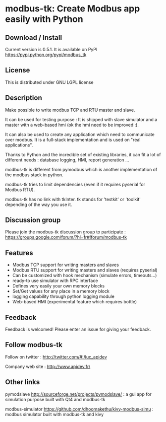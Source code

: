 modbus-tk: Create Modbus app easily with Python
=================================================

Download / Install
------------------------------------
Current version is 0.5.1. It is available on PyPI https://pypi.python.org/pypi/modbus_tk

License
------------------------------------
This is distributed under GNU LGPL license

Description
------------------------------------
Make possible to write modbus TCP and RTU master and slave.

It can be used for testing purpose : It is shipped with slave simulator and a master with a web-based hmi (ok the hmi need to be improved :).

It can also be used to create any application which need to communicate over modbus. It is a full-stack implementation and is used on "real applications".

Thanks to Python and the incredible set of existing libraries, it can fit a lot of different needs : database logging, HMI, report generation ...

modbus-tk is different from pymodbus which is another implementation of the modbus stack in python.

modbus-tk tries to limit dependencies (even if it requires pyserial for Modbus RTU).

modbus-tk has no link with tkInter. tk stands for 'testkit' or 'toolkit' depending of the way you use it.

Discussion group
------------------------------------
Please join the modbus-tk discussion group to participate : https://groups.google.com/forum/?hl=fr#!forum/modbus-tk

Features
------------------------------------
* Modbus TCP support for writing masters and slaves
* Modbus RTU support for writing masters and slaves (requires pyserial)
* Can be customized with hook mechanism (simulate errors, timeouts...)
* ready-to use simulator with RPC interface
* Defines very easily your own memory blocks
* Set/Get values for any place in a memory block
* logging capability through python logging module
* Web-based HMI (experimental feature which requires bottle)

Feedback
------------------------------------
Feedback is welcomed! Please enter an issue for giving your feedback.

Follow modbus-tk
------------------------------------
Follow on twitter : http://twitter.com/#!/luc_apidev

Company web site : <http://www.apidev.fr/>

Other links
------------------------------------
pymodslave http://sourceforge.net/projects/pymodslave/ : a gui app for simulation purpose built with Qt4 and modbus-tk

modbus-simulator https://github.com/dhoomakethu/kivy-modbus-simu : modbus simulator built with modbus-tk and kivy
